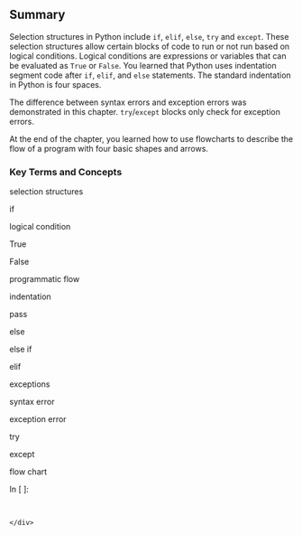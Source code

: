 
## Summary
Selection structures in Python include ```if```, ```elif```, ```else```, ```try``` and ```except```. These selection structures allow certain blocks of code to run or not run based on logical conditions. Logical conditions are expressions or variables that can be evaluated as ```True``` or ```False```.  You learned that Python uses indentation segment code after ```if```, ```elif```, and ```else``` statements. The standard indentation in Python is four spaces.

The difference between syntax errors and exception errors was demonstrated in this chapter. ```try```/```except``` blocks only check for exception errors. 

At the end of the chapter, you learned how to use flowcharts to describe the flow of a program with four basic shapes and arrows.
### Key Terms and Concepts
selection structures

if

logical condition

True

False

programmatic flow

indentation

pass

else

else if

elif

exceptions

syntax error

exception error

try

except

flow chart
<div class="cell border-box-sizing code_cell rendered">
<div class="input">
<div class="prompt input_prompt">In&nbsp;[&nbsp;]:</div>
<div class="inner_cell">
    <div class="input_area">
<div class=" highlight hl-ipython3"><pre><span></span> 
</pre></div>

    </div>
</div>
</div>

</div>
 

